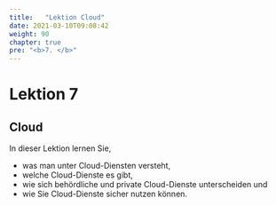 ```yaml
---
title:	 "Lektion Cloud"
date: 2021-03-10T09:08:42
weight: 90
chapter: true
pre: "<b>7. </b>"
---
```


# Lektion 7
## Cloud

In dieser Lektion lernen Sie,

- was man unter Cloud-Diensten versteht,
- welche Cloud-Dienste es gibt,
- wie sich behördliche und private Cloud-Dienste unterscheiden und
- wie Sie Cloud-Dienste sicher nutzen können.